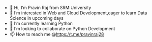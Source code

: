 - 👋 Hi, I’m Pravin Raj from SRM University
- 👀 I’m interested in Web and Cloud Development,eager to learn Data Science in upcoming days
- 🌱 I’m currently learning Python
- 💞️ I’m looking to collaborate on Python Development
- 📫 How to reach me @https://t.me/pravinraj28

<!---
pravinraj28/pravinraj28 is a ✨ special ✨ repository because its `README.md` (this file) appears on your GitHub profile.
You can click the Preview link to take a look at your changes.
--->
